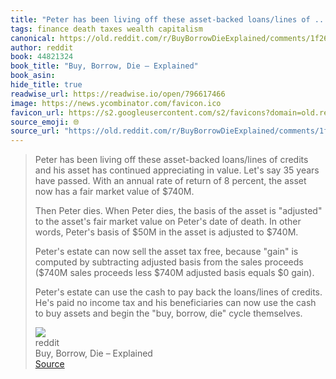 ```yaml
---
title: "Peter has been living off these asset-backed loans/lines of ..."
tags: finance death taxes wealth capitalism
canonical: https://old.reddit.com/r/BuyBorrowDieExplained/comments/1f26rsf/buy_borrow_die_explained/
author: reddit
book: 44821324
book_title: "Buy, Borrow, Die – Explained"
book_asin: 
hide_title: true
readwise_url: https://readwise.io/open/796617466
image: https://news.ycombinator.com/favicon.ico
favicon_url: https://s2.googleusercontent.com/s2/favicons?domain=old.reddit.com
source_emoji: 🌐
source_url: "https://old.reddit.com/r/BuyBorrowDieExplained/comments/1f26rsf/buy_borrow_die_explained/#:~:text=Peter%20has%20been,die%22%20cycle%20themselves."
---
```


> Peter has been living off these asset-backed loans/lines of credits and his asset has continued appreciating in value. Let's say 35 years have passed. With an annual rate of return of 8 percent, the asset now has a fair market value of $740M.
> 
> Then Peter dies. When Peter dies, the basis of the asset is "adjusted" to the asset's fair market value on Peter's date of death. In other words, Peter's basis of $50M in the asset is adjusted to $740M.
> 
> Peter's estate can now sell the asset tax free, because "gain" is computed by subtracting adjusted basis from the sales proceeds ($740M sales proceeds less $740M adjusted basis equals $0 gain).
> 
> Peter's estate can use the cash to pay back the loans/lines of credits. He's paid no income tax and his beneficiaries can now use the cash to buy assets and begin the "buy, borrow, die" cycle themselves.
> <div class="quoteback-footer"><div class="quoteback-avatar"><img class="mini-favicon" src="https://s2.googleusercontent.com/s2/favicons?domain=old.reddit.com"></div><div class="quoteback-metadata"><div class="metadata-inner"><span style="display:none">FROM:</span><div aria-label="reddit" class="quoteback-author"> reddit</div><div aria-label="Buy, Borrow, Die – Explained" class="quoteback-title"> Buy, Borrow, Die – Explained</div></div></div><div class="quoteback-backlink"><a target="_blank" aria-label="go to the full text of this quotation" rel="noopener" href="https://old.reddit.com/r/BuyBorrowDieExplained/comments/1f26rsf/buy_borrow_die_explained/#:~:text=Peter%20has%20been,die%22%20cycle%20themselves." class="quoteback-arrow"> Source</a></div></div>